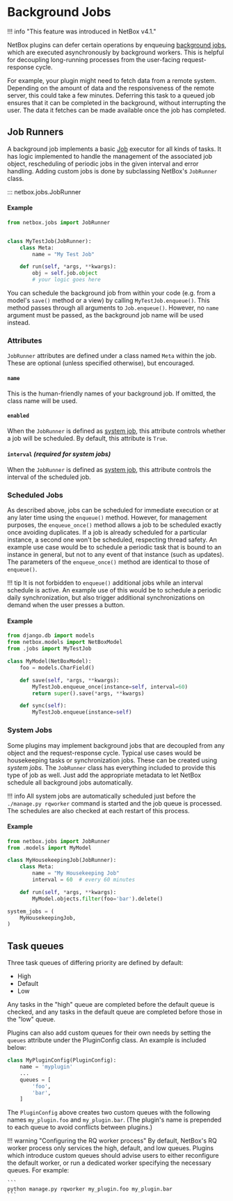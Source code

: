 # Background Jobs

!!! info "This feature was introduced in NetBox v4.1."

NetBox plugins can defer certain operations by enqueuing [background jobs](../../features/background-jobs.md), which are executed asynchronously by background workers. This is helpful for decoupling long-running processes from the user-facing request-response cycle.

For example, your plugin might need to fetch data from a remote system. Depending on the amount of data and the responsiveness of the remote server, this could take a few minutes. Deferring this task to a queued job ensures that it can be completed in the background, without interrupting the user. The data it fetches can be made available once the job has completed.

## Job Runners

A background job implements a basic [Job](../../models/core/job.md) executor for all kinds of tasks. It has logic implemented to handle the management of the associated job object, rescheduling of periodic jobs in the given interval and error handling. Adding custom jobs is done by subclassing NetBox's `JobRunner` class.

::: netbox.jobs.JobRunner

#### Example

```python title="jobs.py"
from netbox.jobs import JobRunner


class MyTestJob(JobRunner):
    class Meta:
        name = "My Test Job"

    def run(self, *args, **kwargs):
        obj = self.job.object
        # your logic goes here
```

You can schedule the background job from within your code (e.g. from a model's `save()` method or a view) by calling `MyTestJob.enqueue()`. This method passes through all arguments to `Job.enqueue()`. However, no `name` argument must be passed, as the background job name will be used instead.

### Attributes

`JobRunner` attributes are defined under a class named `Meta` within the job. These are optional (unless specified otherwise), but encouraged.

#### `name`

This is the human-friendly names of your background job. If omitted, the class name will be used.

#### `enabled`

When the `JobRunner` is defined as [system job](#system-jobs), this attribute controls whether a job will be scheduled. By default, this attribute is `True`.

#### `interval` *(required for system jobs)*

When the `JobRunner` is defined as [system job](#system-jobs), this attribute controls the interval of the scheduled job.

### Scheduled Jobs

As described above, jobs can be scheduled for immediate execution or at any later time using the `enqueue()` method. However, for management purposes, the `enqueue_once()` method allows a job to be scheduled exactly once avoiding duplicates. If a job is already scheduled for a particular instance, a second one won't be scheduled, respecting thread safety. An example use case would be to schedule a periodic task that is bound to an instance in general, but not to any event of that instance (such as updates). The parameters of the `enqueue_once()` method are identical to those of `enqueue()`.

!!! tip
    It is not forbidden to `enqueue()` additional jobs while an interval schedule is active. An example use of this would be to schedule a periodic daily synchronization, but also trigger additional synchronizations on demand when the user presses a button.

#### Example

```python title="models.py"
from django.db import models
from netbox.models import NetBoxModel
from .jobs import MyTestJob

class MyModel(NetBoxModel):
    foo = models.CharField()

    def save(self, *args, **kwargs):
        MyTestJob.enqueue_once(instance=self, interval=60)
        return super().save(*args, **kwargs)

    def sync(self):
        MyTestJob.enqueue(instance=self)
```


### System Jobs

Some plugins may implement background jobs that are decoupled from any object and the request-response cycle. Typical use cases would be housekeeping tasks or synchronization jobs. These can be created using *system jobs*. The `JobRunner` class has everything included to provide this type of job as well. Just add the appropriate metadata to let NetBox schedule all background jobs automatically.

!!! info
    All system jobs are automatically scheduled just before the `./manage.py rqworker` command is started and the job queue is processed. The schedules are also checked at each restart of this process.

#### Example

```python title="jobs.py"
from netbox.jobs import JobRunner
from .models import MyModel

class MyHousekeepingJob(JobRunner):
    class Meta:
        name = "My Housekeeping Job"
        interval = 60  # every 60 minutes

    def run(self, *args, **kwargs):
        MyModel.objects.filter(foo='bar').delete()

system_jobs = (
    MyHousekeepingJob,
)
```

## Task queues

Three task queues of differing priority are defined by default:

* High
* Default
* Low

Any tasks in the "high" queue are completed before the default queue is checked, and any tasks in the default queue are completed before those in the "low" queue.

Plugins can also add custom queues for their own needs by setting the `queues` attribute under the PluginConfig class. An example is included below:

```python
class MyPluginConfig(PluginConfig):
    name = 'myplugin'
    ...
    queues = [
        'foo',
        'bar',
    ]
```

The `PluginConfig` above creates two custom queues with the following names `my_plugin.foo` and `my_plugin.bar`. (The plugin's name is prepended to each queue to avoid conflicts between plugins.)

!!! warning "Configuring the RQ worker process"
    By default, NetBox's RQ worker process only services the high, default, and low queues. Plugins which introduce custom queues should advise users to either reconfigure the default worker, or run a dedicated worker specifying the necessary queues. For example:
    
    ```
    python manage.py rqworker my_plugin.foo my_plugin.bar
    ```
